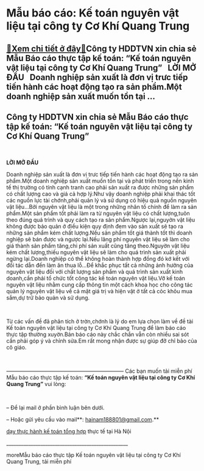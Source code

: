 Mẫu báo cáo: Kế toán nguyên vật liệu tại công ty Cơ Khí Quang Trung
===================================================================

[:gift:Xem chi tiết ở đây:gift:](https://hddtvn.com/mau-bao-cao-ke-toan-nguyen-vat-lieu-tai-cong-ty-co-khi-quang-trung/)Công ty HDDTVN xin chia sẻ Mẫu Báo cáo thực tập kế toán: “Kế toán nguyên vật liệu tại công ty Cơ Khí Quang Trung”   LỜI MỞ ĐẦU   Doanh nghiệp sản xuất là đơn vị trưc tiếp tiến hành các hoạt động tạo ra sản phẩm.Một doanh nghiệp sản xuất muốn tồn tại …
-----------------------------------------------------------------------------------------------------------------------------------------------------------------------------------------------------------------------------------------------------------



Công ty HDDTVN xin chia sẻ Mẫu Báo cáo thực tập kế toán: “Kế toán nguyên vật liệu tại công ty Cơ Khí Quang Trung”
-------------------------------------------------------------------------------------------------------------------


 



**LỜI MỞ ĐẦU**
   

Doanh nghiệp sản xuất là đơn vị trưc tiếp tiến hành các hoạt động tạo ra sản phẩm.Một doanh nghiệp sản xuất muốn tồn tại và phát triển trong nền kinh tế thị trường có tính cạnh tranh cao phải sản xuất ra được những sản phẩm có chất lượng cao và giá cả hợp lý.Như vậy doanh nghiệp phải khai thác tốt các nguồn lực tài chớnh,phải quản lý và sử dụng có hiệu quả nguồn nguyên vật liệu…Bởi nguyên vật liệu là một trong những nhân tố chính để làm ra sản phẩm.Một sản phẩm tốt phải làm ra từ nguyên vật liệu có chất lượng,tuõn theo đúng quá trình và quy cách tạo ra sản phẩm.Ngược lại,nguyờn vật liệu không được bảo quản ở điều kiện quy định đem vào sản xuất sẽ tạo ra những sản phẩm kém chất lượng.Nếu sản phẩm tốt giá thành tốt thì doanh nghiệp sẽ bán được và ngược lại.Nếu lãng phí nguyên vật liệu sẽ làm cho giá thành sản phẩm tăng,chi phí sản xuất cũng tăng theo.Nguyờn vật liệu kém chất lượng,thiếu nguyên vật liệu sẽ làm cho quá trình sản xuất phải ngừng lại.Doanh nghiệp có thể không hoàn thành hợp đồng đó kớ kết với đối tác dẫn đến làm ăn thua lỗ…Để khắc phục tất cả những ảnh hưởng của nguyên vật liệu đối với chất lượng sản phẩm và quá trình sản xuất kinh doanh,cần phải tổ chức tốt công tác kế toán nguyên vật liệu.Vỡ kế toán nguyên vật liệu nhằm cung cấp thông tin một cách khoa học cho công tác quản lý nguyên vật liệu về cả mặt giá trị và hiện vật ở tất cả cỏc khõu mua sắm,dự trữ bảo quản và sử dụng.  

   

Từ các vấn đề đã phân tích ở trờn,chớnh là lý do em lựa chọn làm về đề tài Kế toán nguyên vật liệu tại công ty Cơ Khí Quang Trung để làm báo cáo thực tập thường xuyờn.Bản báo cáo này chắc chắn vẫn còn nhiều sai sót cần phải góp ý và chỉnh sửa.Em rất mong nhận được sự giúp đỡ chỉ bảo của cô giáo.  

 



——————————————————————
Các bạn muốn tải miễn phí Mẫu báo cáo thực tập kế toán: **“Kế toán nguyên vật liệu tại công ty Cơ Khí Quang Trung”** vui lòng:  

 



– Để lại mail ở phần bình luận bên dưới.  

 – Hoặc gửi yêu cầu vào mail**: hainam188801@gmail.com.**  


[dạy thực hành kế toán tổng hợp](# "dạy thực hành kế toán tổng hợp") thực tế tại Hà Nội  

 \_\_\_\_\_\_\_\_\_\_\_\_\_\_\_\_\_\_\_\_\_\_\_\_\_\_\_\_\_\_\_\_\_\_\_\_\_\_\_\_\_\_\_\_\_\_\_\_\_\_


moreMẫu báo cáo thực tập Kế toán nguyên vật liệu tại công ty Cơ Khí Quang Trung, tải miễn phí

